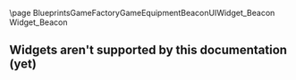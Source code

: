 \page BlueprintsGameFactoryGameEquipmentBeaconUIWidget_Beacon Widget_Beacon
## Widgets aren't supported by this documentation (yet)
